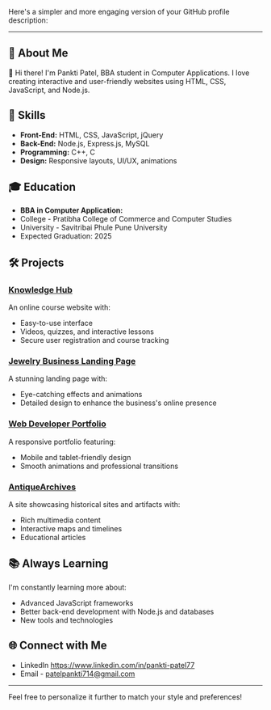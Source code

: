 Here's a simpler and more engaging version of your GitHub profile description:

---

## 🌟 About Me

👋 Hi there! I'm Pankti Patel,  BBA student in Computer Applications. I love creating interactive and user-friendly websites using HTML, CSS, JavaScript, and Node.js.

## 🚀 Skills

- **Front-End:** HTML, CSS, JavaScript, jQuery
- **Back-End:** Node.js, Express.js, MySQL
- **Programming:** C++, C
- **Design:** Responsive layouts, UI/UX, animations

## 🎓 Education

- **BBA in Computer Application:**
-  College - Pratibha College of Commerce and Computer Studies
-  University - Savitribai Phule Pune University
- Expected Graduation: 2025

## 🛠️ Projects

### [Knowledge Hub](#)
An online course website with:
- Easy-to-use interface
- Videos, quizzes, and interactive lessons
- Secure user registration and course tracking

### [Jewelry Business Landing Page](#)
A stunning landing page with:
- Eye-catching effects and animations
- Detailed design to enhance the business's online presence

### [Web Developer Portfolio](#)
A responsive portfolio featuring:
- Mobile and tablet-friendly design
- Smooth animations and professional transitions

### [AntiqueArchives](#)
A site showcasing historical sites and artifacts with:
- Rich multimedia content
- Interactive maps and timelines
- Educational articles

## 📚 Always Learning

I'm constantly learning more about:
- Advanced JavaScript frameworks
- Better back-end development with Node.js and databases
- New tools and technologies

## 🌐 Connect with Me

- LinkedIn https://www.linkedin.com/in/pankti-patel77
- Email - patelpankti714@gmail.com

---

Feel free to personalize it further to match your style and preferences!

